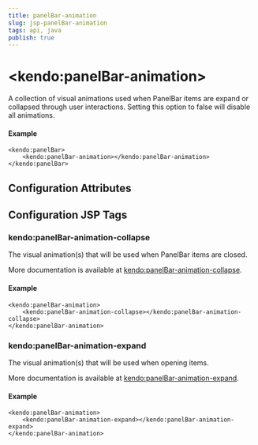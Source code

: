 ```yaml
---
title: panelBar-animation
slug: jsp-panelBar-animation
tags: api, java
publish: true
---
```


# \<kendo:panelBar-animation\>

A collection of visual animations used when PanelBar items are expand or collapsed through
user interactions. Setting this option to false will disable all animations.

#### Example
    <kendo:panelBar>
        <kendo:panelBar-animation></kendo:panelBar-animation>
    </kendo:panelBar>

## Configuration Attributes


##  Configuration JSP Tags

### kendo:panelBar-animation-collapse

The visual animation(s) that will be used when PanelBar items are closed.

More documentation is available at [kendo:panelBar-animation-collapse](/kendo-ui/api/wrappers/jsp/panelbar/animation-collapse).

#### Example

    <kendo:panelBar-animation>
        <kendo:panelBar-animation-collapse></kendo:panelBar-animation-collapse>
    </kendo:panelBar-animation>

### kendo:panelBar-animation-expand

The visual animation(s) that will be used when opening items.

More documentation is available at [kendo:panelBar-animation-expand](/kendo-ui/api/wrappers/jsp/panelbar/animation-expand).

#### Example

    <kendo:panelBar-animation>
        <kendo:panelBar-animation-expand></kendo:panelBar-animation-expand>
    </kendo:panelBar-animation>

